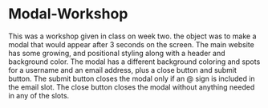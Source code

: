# Modal-Workshop
This was a workshop given in class on week two. the object was to make a modal that would appear after 3 seconds on the screen.
The main website has some growing, and positional styling along with a header and background color.
The modal has a different background coloring and spots for a username and an email address, plus a close button and submit button.
The submit button closes the modal only if an @ sign is included in the email slot.
The close button closes the modal without anything needed in any of the slots.
